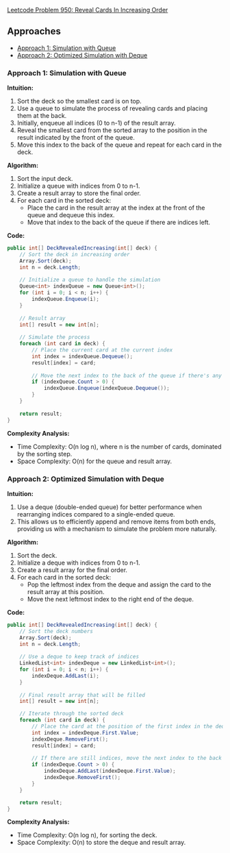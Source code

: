 [Leetcode Problem 950: Reveal Cards In Increasing Order](https://leetcode.com/problems/reveal-cards-in-increasing-order/)

## Approaches
- [Approach 1: Simulation with Queue](#approach-1-simulation-with-queue)
- [Approach 2: Optimized Simulation with Deque](#approach-2-optimized-simulation-with-deque)

### Approach 1: Simulation with Queue

**Intuition:**
1. Sort the deck so the smallest card is on top.
2. Use a queue to simulate the process of revealing cards and placing them at the back.
3. Initially, enqueue all indices (0 to n-1) of the result array.
4. Reveal the smallest card from the sorted array to the position in the result indicated by the front of the queue.
5. Move this index to the back of the queue and repeat for each card in the deck.

**Algorithm:**
1. Sort the input deck.
2. Initialize a queue with indices from 0 to n-1.
3. Create a result array to store the final order.
4. For each card in the sorted deck:
   - Place the card in the result array at the index at the front of the queue and dequeue this index.
   - Move that index to the back of the queue if there are indices left.

**Code:**
```csharp
public int[] DeckRevealedIncreasing(int[] deck) {
    // Sort the deck in increasing order
    Array.Sort(deck);
    int n = deck.Length;
    
    // Initialize a queue to handle the simulation
    Queue<int> indexQueue = new Queue<int>();
    for (int i = 0; i < n; i++) {
        indexQueue.Enqueue(i);
    }
    
    // Result array
    int[] result = new int[n];
    
    // Simulate the process
    foreach (int card in deck) {
        // Place the current card at the current index
        int index = indexQueue.Dequeue();
        result[index] = card;
        
        // Move the next index to the back of the queue if there's any left
        if (indexQueue.Count > 0) {
            indexQueue.Enqueue(indexQueue.Dequeue());
        }
    }
    
    return result;
}
```

**Complexity Analysis:**
- Time Complexity: O(n log n), where n is the number of cards, dominated by the sorting step.
- Space Complexity: O(n) for the queue and result array.

### Approach 2: Optimized Simulation with Deque

**Intuition:**
1. Use a deque (double-ended queue) for better performance when rearranging indices compared to a single-ended queue.
2. This allows us to efficiently append and remove items from both ends, providing us with a mechanism to simulate the problem more naturally.

**Algorithm:**
1. Sort the deck.
2. Initialize a deque with indices from 0 to n-1.
3. Create a result array for the final order.
4. For each card in the sorted deck:
   - Pop the leftmost index from the deque and assign the card to the result array at this position.
   - Move the next leftmost index to the right end of the deque.

**Code:**
```csharp
public int[] DeckRevealedIncreasing(int[] deck) {
    // Sort the deck numbers
    Array.Sort(deck);
    int n = deck.Length;
    
    // Use a deque to keep track of indices
    LinkedList<int> indexDeque = new LinkedList<int>();
    for (int i = 0; i < n; i++) {
        indexDeque.AddLast(i);
    }
    
    // Final result array that will be filled
    int[] result = new int[n];

    // Iterate through the sorted deck
    foreach (int card in deck) {
        // Place the card at the position of the first index in the deque
        int index = indexDeque.First.Value;
        indexDeque.RemoveFirst();
        result[index] = card;
        
        // If there are still indices, move the next index to the back
        if (indexDeque.Count > 0) {
            indexDeque.AddLast(indexDeque.First.Value);
            indexDeque.RemoveFirst();
        }
    }

    return result;
}
```

**Complexity Analysis:**
- Time Complexity: O(n log n), for sorting the deck.
- Space Complexity: O(n) to store the deque and result array.

